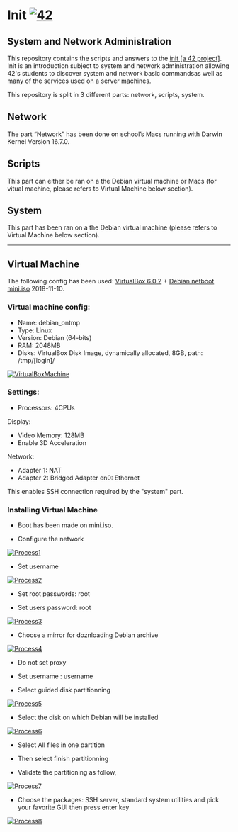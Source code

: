 # Init [![42](https://i.imgur.com/9NXfcit.jpg)](i.imgur.com/9NXfcit.jpg)

## System and Network Administration

This repository contains the scripts and answers to the <a href="https://cdn.intra.42.fr/pdf/pdf/886/fillit.en.pdf" target="_blank">init [a 42 project]</a>. Init is an introduction subject to system and network administration allowing 42's students to discover system and network basic commandsas well as many of the services used on a server machines.

This repository is split in 3 different parts: network, scripts, system.

## Network

The part “Network” has been done on school’s Macs running with Darwin Kernel Version 16.7.0.


## Scripts

This part can either be ran on a the Debian virtual machine or Macs (for vitual machine, please refers to Virtual Machine below section).


## System

This part has been ran on a the Debian virtual machine (please refers to Virtual Machine below section).

---

## Virtual Machine

The following config has been used: <a href="https://www.virtualbox.org/wiki/Downloads" target="_blank">VirtualBox 6.0.2</a> + <a href="http://ftp.nl.debian.org/debian/dists/stretch/main/installer-amd64/current/images/netboot/" target="_blank">Debian netboot mini.iso</a> 2018-11-10.

### Virtual machine config:

- Name: debian_ontmp
- Type: Linux
- Version: Debian (64-bits)
- RAM: 2048MB
- Disks: VirtualBox Disk Image, dynamically allocated, 8GB, path: /tmp/[login]/

[![VirtualBoxMachine](https://i.imgur.com/TbLbIvc.png)](i.imgur.com/TbLbIvc.png)

### Settings:

- Processors: 4CPUs

Display:

- Video Memory: 128MB
- Enable 3D Acceleration

Network:

- Adapter 1: NAT
- Adapter 2: Bridged Adapter en0: Ethernet

This enables SSH connection required by the "system" part.

### Installing Virtual Machine

- Boot has been made on mini.iso.

- Configure the network

[![Process1](https://i.imgur.com/ylJVIEF.png)](i.imgur.com/ylJVIEF.png)

- Set username

[![Process2](https://i.imgur.com/zajQ4n4.png)](i.imgur.com/zajQ4n4.png)

- Set root passwords: root

- Set users password: root

[![Process3](https://i.imgur.com/fYCCeNJ.png)](i.imgur.com/fYCCeNJ.png)

- Choose a mirror for doznloading Debian archive

[![Process4](https://i.imgur.com/g6IZAuI.png)](i.imgur.com/g6IZAuI.png)

- Do not set proxy

- Set username : username

- Select guided disk partitionning

[![Process5](https://i.imgur.com/XkQY4fS.png)](i.imgur.com/XkQY4fS.png)

- Select the disk on which Debian will be installed

[![Process6](https://i.imgur.com/NjIx3Z9.png)](i.imgur.com/NjIx3Z9.png)

- Select All files in one partition

- Then select finish partitionning

- Validate the partitioning as follow,

[![Process7](https://i.imgur.com/uv0UeLu.png)](i.imgur.com/uv0UeLu.png)

- Choose the packages: SSH server, standard system utilities and pick your favorite GUI then press enter key

[![Process8](https://i.imgur.com/0xaF2qY.png)](i.imgur.com/0xaF2qY.png)


